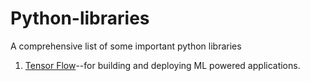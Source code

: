 # Python-libraries

A comprehensive list of some important python libraries

1. [Tensor Flow](https://github.com/tensorflow/tensorflow)--for building and deploying ML powered applications.
